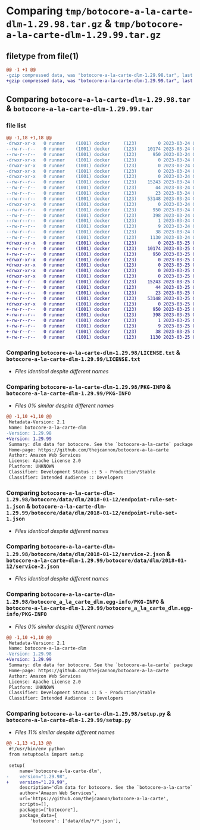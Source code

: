 # Comparing `tmp/botocore-a-la-carte-dlm-1.29.98.tar.gz` & `tmp/botocore-a-la-carte-dlm-1.29.99.tar.gz`

## filetype from file(1)

```diff
@@ -1 +1 @@
-gzip compressed data, was "botocore-a-la-carte-dlm-1.29.98.tar", last modified: Fri Mar 24 01:24:14 2023, max compression
+gzip compressed data, was "botocore-a-la-carte-dlm-1.29.99.tar", last modified: Sat Mar 25 01:22:34 2023, max compression
```

## Comparing `botocore-a-la-carte-dlm-1.29.98.tar` & `botocore-a-la-carte-dlm-1.29.99.tar`

### file list

```diff
@@ -1,18 +1,18 @@
-drwxr-xr-x   0 runner    (1001) docker     (123)        0 2023-03-24 01:24:14.317892 botocore-a-la-carte-dlm-1.29.98/
--rw-r--r--   0 runner    (1001) docker     (123)    10174 2023-03-24 01:24:14.000000 botocore-a-la-carte-dlm-1.29.98/LICENSE.txt
--rw-r--r--   0 runner    (1001) docker     (123)      950 2023-03-24 01:24:14.317892 botocore-a-la-carte-dlm-1.29.98/PKG-INFO
-drwxr-xr-x   0 runner    (1001) docker     (123)        0 2023-03-24 01:24:14.313892 botocore-a-la-carte-dlm-1.29.98/botocore/
-drwxr-xr-x   0 runner    (1001) docker     (123)        0 2023-03-24 01:24:14.313892 botocore-a-la-carte-dlm-1.29.98/botocore/data/
-drwxr-xr-x   0 runner    (1001) docker     (123)        0 2023-03-24 01:24:14.313892 botocore-a-la-carte-dlm-1.29.98/botocore/data/dlm/
-drwxr-xr-x   0 runner    (1001) docker     (123)        0 2023-03-24 01:24:14.313892 botocore-a-la-carte-dlm-1.29.98/botocore/data/dlm/2018-01-12/
--rw-r--r--   0 runner    (1001) docker     (123)    15243 2023-03-24 01:23:57.000000 botocore-a-la-carte-dlm-1.29.98/botocore/data/dlm/2018-01-12/endpoint-rule-set-1.json
--rw-r--r--   0 runner    (1001) docker     (123)       44 2023-03-24 01:23:57.000000 botocore-a-la-carte-dlm-1.29.98/botocore/data/dlm/2018-01-12/examples-1.json
--rw-r--r--   0 runner    (1001) docker     (123)       23 2023-03-24 01:23:57.000000 botocore-a-la-carte-dlm-1.29.98/botocore/data/dlm/2018-01-12/paginators-1.json
--rw-r--r--   0 runner    (1001) docker     (123)    53148 2023-03-24 01:23:57.000000 botocore-a-la-carte-dlm-1.29.98/botocore/data/dlm/2018-01-12/service-2.json
-drwxr-xr-x   0 runner    (1001) docker     (123)        0 2023-03-24 01:24:14.317892 botocore-a-la-carte-dlm-1.29.98/botocore_a_la_carte_dlm.egg-info/
--rw-r--r--   0 runner    (1001) docker     (123)      950 2023-03-24 01:24:14.000000 botocore-a-la-carte-dlm-1.29.98/botocore_a_la_carte_dlm.egg-info/PKG-INFO
--rw-r--r--   0 runner    (1001) docker     (123)      398 2023-03-24 01:24:14.000000 botocore-a-la-carte-dlm-1.29.98/botocore_a_la_carte_dlm.egg-info/SOURCES.txt
--rw-r--r--   0 runner    (1001) docker     (123)        1 2023-03-24 01:24:14.000000 botocore-a-la-carte-dlm-1.29.98/botocore_a_la_carte_dlm.egg-info/dependency_links.txt
--rw-r--r--   0 runner    (1001) docker     (123)        9 2023-03-24 01:24:14.000000 botocore-a-la-carte-dlm-1.29.98/botocore_a_la_carte_dlm.egg-info/top_level.txt
--rw-r--r--   0 runner    (1001) docker     (123)       38 2023-03-24 01:24:14.317892 botocore-a-la-carte-dlm-1.29.98/setup.cfg
--rw-r--r--   0 runner    (1001) docker     (123)     1130 2023-03-24 01:24:14.000000 botocore-a-la-carte-dlm-1.29.98/setup.py
+drwxr-xr-x   0 runner    (1001) docker     (123)        0 2023-03-25 01:22:34.443024 botocore-a-la-carte-dlm-1.29.99/
+-rw-r--r--   0 runner    (1001) docker     (123)    10174 2023-03-25 01:22:34.000000 botocore-a-la-carte-dlm-1.29.99/LICENSE.txt
+-rw-r--r--   0 runner    (1001) docker     (123)      950 2023-03-25 01:22:34.443024 botocore-a-la-carte-dlm-1.29.99/PKG-INFO
+drwxr-xr-x   0 runner    (1001) docker     (123)        0 2023-03-25 01:22:34.443024 botocore-a-la-carte-dlm-1.29.99/botocore/
+drwxr-xr-x   0 runner    (1001) docker     (123)        0 2023-03-25 01:22:34.443024 botocore-a-la-carte-dlm-1.29.99/botocore/data/
+drwxr-xr-x   0 runner    (1001) docker     (123)        0 2023-03-25 01:22:34.443024 botocore-a-la-carte-dlm-1.29.99/botocore/data/dlm/
+drwxr-xr-x   0 runner    (1001) docker     (123)        0 2023-03-25 01:22:34.443024 botocore-a-la-carte-dlm-1.29.99/botocore/data/dlm/2018-01-12/
+-rw-r--r--   0 runner    (1001) docker     (123)    15243 2023-03-25 01:22:12.000000 botocore-a-la-carte-dlm-1.29.99/botocore/data/dlm/2018-01-12/endpoint-rule-set-1.json
+-rw-r--r--   0 runner    (1001) docker     (123)       44 2023-03-25 01:22:12.000000 botocore-a-la-carte-dlm-1.29.99/botocore/data/dlm/2018-01-12/examples-1.json
+-rw-r--r--   0 runner    (1001) docker     (123)       23 2023-03-25 01:22:12.000000 botocore-a-la-carte-dlm-1.29.99/botocore/data/dlm/2018-01-12/paginators-1.json
+-rw-r--r--   0 runner    (1001) docker     (123)    53148 2023-03-25 01:22:12.000000 botocore-a-la-carte-dlm-1.29.99/botocore/data/dlm/2018-01-12/service-2.json
+drwxr-xr-x   0 runner    (1001) docker     (123)        0 2023-03-25 01:22:34.443024 botocore-a-la-carte-dlm-1.29.99/botocore_a_la_carte_dlm.egg-info/
+-rw-r--r--   0 runner    (1001) docker     (123)      950 2023-03-25 01:22:34.000000 botocore-a-la-carte-dlm-1.29.99/botocore_a_la_carte_dlm.egg-info/PKG-INFO
+-rw-r--r--   0 runner    (1001) docker     (123)      398 2023-03-25 01:22:34.000000 botocore-a-la-carte-dlm-1.29.99/botocore_a_la_carte_dlm.egg-info/SOURCES.txt
+-rw-r--r--   0 runner    (1001) docker     (123)        1 2023-03-25 01:22:34.000000 botocore-a-la-carte-dlm-1.29.99/botocore_a_la_carte_dlm.egg-info/dependency_links.txt
+-rw-r--r--   0 runner    (1001) docker     (123)        9 2023-03-25 01:22:34.000000 botocore-a-la-carte-dlm-1.29.99/botocore_a_la_carte_dlm.egg-info/top_level.txt
+-rw-r--r--   0 runner    (1001) docker     (123)       38 2023-03-25 01:22:34.443024 botocore-a-la-carte-dlm-1.29.99/setup.cfg
+-rw-r--r--   0 runner    (1001) docker     (123)     1130 2023-03-25 01:22:34.000000 botocore-a-la-carte-dlm-1.29.99/setup.py
```

### Comparing `botocore-a-la-carte-dlm-1.29.98/LICENSE.txt` & `botocore-a-la-carte-dlm-1.29.99/LICENSE.txt`

 * *Files identical despite different names*

### Comparing `botocore-a-la-carte-dlm-1.29.98/PKG-INFO` & `botocore-a-la-carte-dlm-1.29.99/PKG-INFO`

 * *Files 0% similar despite different names*

```diff
@@ -1,10 +1,10 @@
 Metadata-Version: 2.1
 Name: botocore-a-la-carte-dlm
-Version: 1.29.98
+Version: 1.29.99
 Summary: dlm data for botocore. See the `botocore-a-la-carte` package for more info.
 Home-page: https://github.com/thejcannon/botocore-a-la-carte
 Author: Amazon Web Services
 License: Apache License 2.0
 Platform: UNKNOWN
 Classifier: Development Status :: 5 - Production/Stable
 Classifier: Intended Audience :: Developers
```

### Comparing `botocore-a-la-carte-dlm-1.29.98/botocore/data/dlm/2018-01-12/endpoint-rule-set-1.json` & `botocore-a-la-carte-dlm-1.29.99/botocore/data/dlm/2018-01-12/endpoint-rule-set-1.json`

 * *Files identical despite different names*

### Comparing `botocore-a-la-carte-dlm-1.29.98/botocore/data/dlm/2018-01-12/service-2.json` & `botocore-a-la-carte-dlm-1.29.99/botocore/data/dlm/2018-01-12/service-2.json`

 * *Files identical despite different names*

### Comparing `botocore-a-la-carte-dlm-1.29.98/botocore_a_la_carte_dlm.egg-info/PKG-INFO` & `botocore-a-la-carte-dlm-1.29.99/botocore_a_la_carte_dlm.egg-info/PKG-INFO`

 * *Files 0% similar despite different names*

```diff
@@ -1,10 +1,10 @@
 Metadata-Version: 2.1
 Name: botocore-a-la-carte-dlm
-Version: 1.29.98
+Version: 1.29.99
 Summary: dlm data for botocore. See the `botocore-a-la-carte` package for more info.
 Home-page: https://github.com/thejcannon/botocore-a-la-carte
 Author: Amazon Web Services
 License: Apache License 2.0
 Platform: UNKNOWN
 Classifier: Development Status :: 5 - Production/Stable
 Classifier: Intended Audience :: Developers
```

### Comparing `botocore-a-la-carte-dlm-1.29.98/setup.py` & `botocore-a-la-carte-dlm-1.29.99/setup.py`

 * *Files 11% similar despite different names*

```diff
@@ -1,13 +1,13 @@
 #!/usr/bin/env python
 from setuptools import setup
 
 setup(
     name='botocore-a-la-carte-dlm',
-    version="1.29.98",
+    version="1.29.99",
     description='dlm data for botocore. See the `botocore-a-la-carte` package for more info.',
     author='Amazon Web Services',
     url='https://github.com/thejcannon/botocore-a-la-carte',
     scripts=[],
     packages=["botocore"],
     package_data={
         'botocore': ['data/dlm/*/*.json'],
```


